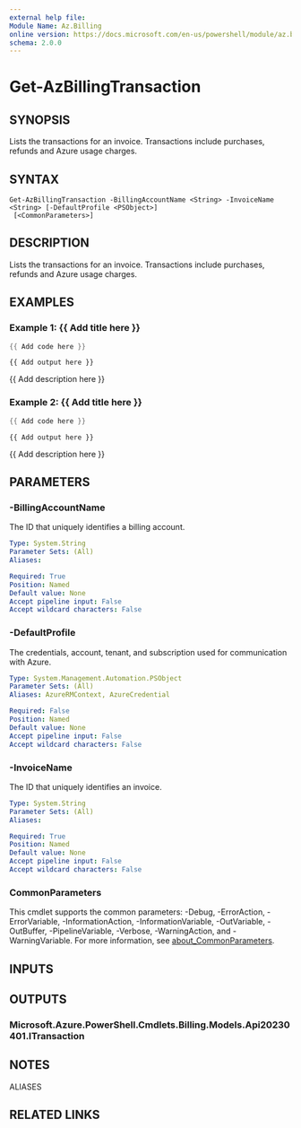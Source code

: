 ```yaml
---
external help file:
Module Name: Az.Billing
online version: https://docs.microsoft.com/en-us/powershell/module/az.billing/get-azbillingtransaction
schema: 2.0.0
---
```


# Get-AzBillingTransaction

## SYNOPSIS
Lists the transactions for an invoice.
Transactions include purchases, refunds and Azure usage charges.

## SYNTAX

```
Get-AzBillingTransaction -BillingAccountName <String> -InvoiceName <String> [-DefaultProfile <PSObject>]
 [<CommonParameters>]
```

## DESCRIPTION
Lists the transactions for an invoice.
Transactions include purchases, refunds and Azure usage charges.

## EXAMPLES

### Example 1: {{ Add title here }}
```powershell
{{ Add code here }}
```

```output
{{ Add output here }}
```

{{ Add description here }}

### Example 2: {{ Add title here }}
```powershell
{{ Add code here }}
```

```output
{{ Add output here }}
```

{{ Add description here }}

## PARAMETERS

### -BillingAccountName
The ID that uniquely identifies a billing account.

```yaml
Type: System.String
Parameter Sets: (All)
Aliases:

Required: True
Position: Named
Default value: None
Accept pipeline input: False
Accept wildcard characters: False
```

### -DefaultProfile
The credentials, account, tenant, and subscription used for communication with Azure.

```yaml
Type: System.Management.Automation.PSObject
Parameter Sets: (All)
Aliases: AzureRMContext, AzureCredential

Required: False
Position: Named
Default value: None
Accept pipeline input: False
Accept wildcard characters: False
```

### -InvoiceName
The ID that uniquely identifies an invoice.

```yaml
Type: System.String
Parameter Sets: (All)
Aliases:

Required: True
Position: Named
Default value: None
Accept pipeline input: False
Accept wildcard characters: False
```

### CommonParameters
This cmdlet supports the common parameters: -Debug, -ErrorAction, -ErrorVariable, -InformationAction, -InformationVariable, -OutVariable, -OutBuffer, -PipelineVariable, -Verbose, -WarningAction, and -WarningVariable. For more information, see [about_CommonParameters](http://go.microsoft.com/fwlink/?LinkID=113216).

## INPUTS

## OUTPUTS

### Microsoft.Azure.PowerShell.Cmdlets.Billing.Models.Api20230401.ITransaction

## NOTES

ALIASES

## RELATED LINKS


